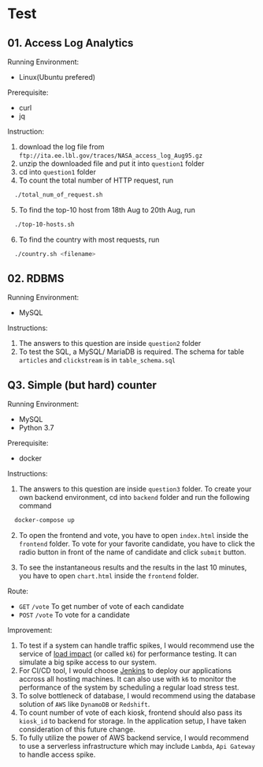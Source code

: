 # Test

## 01. Access Log Analytics
Running Environment:
  - Linux(Ubuntu prefered)

Prerequisite:
  - curl
  - jq

Instruction:
  1. download the log file from `ftp://ita.ee.lbl.gov/traces/NASA_access_log_Aug95.gz`
  2. unzip the downloaded file and put it into `question1` folder
  3. cd into `question1` folder
  4. To count the total number of HTTP request, run

```bash
  ./total_num_of_request.sh
```

  5. To find the top-10 host from 18th Aug to 20th Aug, run
```bash
  ./top-10-hosts.sh
```

  6. To find the country with most requests, run
```bash
  ./country.sh <filename>
```

## 02. RDBMS
Running Environment:
   - MySQL

Instructions:
  1. The answers to this question are inside `question2` folder
  2. To test the SQL, a MySQL/ MariaDB is required. The schema for table `articles` and `clickstream` is in `table_schema.sql`


## Q3. Simple (but hard) counter
Running Environment:
  - MySQL
  - Python 3.7

Prerequisite:
  - docker

Instructions:
  1. The answers to this question are inside `question3` folder. To create your own backend environment, cd into `backend` folder and run the following command

```bash
  docker-compose up
```
  2. To open the frontend and vote, you have to open `index.html` inside the `frontend` folder. To vote for your favorite candidate, you have to click the radio button in front of the name of candidate and click `submit` button.

  3. To see the instantaneous results and the results in the last 10 minutes, you have to open `chart.html` inside the `frontend` folder.

Route:
  - `GET` `/vote` To get number of vote of each candidate
  - `POST` `/vote` To vote for a candidate

Improvement:
  1. To test if a system can handle traffic spikes, I would recommend use the service of [load impact](https://loadimpact.com) (or called `k6`) for performance testing. It can simulate a big spike access to our system.
  2. For CI/CD tool, I would choose [Jenkins](https://jenkins.io) to deploy our applications accross all hosting machines. It can also use with `k6` to monitor the performance of the system by scheduling a regular load stress test.
  3. To solve bottleneck of database, I would recommend using the database solution of `AWS` like `DynamoDB` or `Redshift`.
  4. To count number of vote of each kiosk, frontend should also pass its `kiosk_id` to backend for storage. In the application setup, I have taken consideration of this future change.
  5. To fully utilize the power of AWS backend service, I would recommend to use a serverless infrastructure which may include `Lambda`, `Api Gateway` to handle access spike.